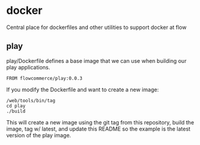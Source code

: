 # docker
Central place for dockerfiles and other utilities to support docker at flow

## play

play/Dockerfile defines a base image that we can use when building our
play applications.

    FROM flowcommerce/play:0.0.3

If you modify the Dockerfile and want to create a new image:

    /web/tools/bin/tag
    cd play
    ./build

This will create a new image using the git tag from this repository,
build the image, tag w/ latest, and update this README so the example
is the latest version of the play image.